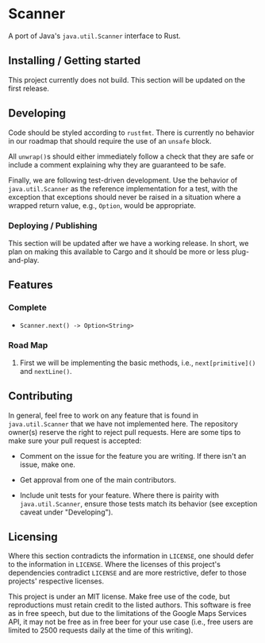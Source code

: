 # Scanner

A port of Java's `java.util.Scanner` interface to Rust.

## Installing / Getting started

This project currently does not build. This section will be updated on the
first release.

## Developing

Code should be styled according to `rustfmt`. There is currently no behavior
in our roadmap that should require the use of an `unsafe` block.

All `unwrap()`s should either immediately follow a check that they are safe or
include a comment explaining why they are guaranteed to be safe.

Finally, we are following test-driven development. Use the behavior of `java.util.Scanner` as the reference implementation for a test, with the exception that exceptions should never be raised in a situation where a wrapped return value, e.g., `Option`, would be appropriate.

### Deploying / Publishing

This section will be updated after we have a working release. In short, we plan on making this available to Cargo and it should be more or less plug-and-play.

## Features

### Complete

- `Scanner.next() -> Option<String>`

### Road Map

1. First we will be implementing the basic methods, i.e., `next[primitive]()`
and `nextLine()`.

## Contributing

In general, feel free to work on any feature that is found in `java.util.Scanner` that we have not implemented here. The repository owner(s) reserve the right to reject pull requests. Here are some tips to make sure your pull request is accepted:

- Comment on the issue for the feature you are writing. If there isn't an issue, make one.

- Get approval from one of the main contributors.

- Include unit tests for your feature. Where there is pairity with `java.util.Scanner`, ensure those tests match its behavior (see exception caveat under "Developing").

## Licensing

Where this section contradicts the information in `LICENSE`, one should defer to the information in `LICENSE`. Where the licenses of this project's dependencies contradict `LICENSE` and are more restrictive, defer to those projects' respective licenses.

This project is under an MIT license. Make free use of the code, but reproductions must retain credit to the listed authors. This software is free as in free speech, but due to the limitations of the Google Maps Services API, it may not be free as in free beer for your use case (i.e., free users are limited to 2500 requests daily at the time of this writing).
